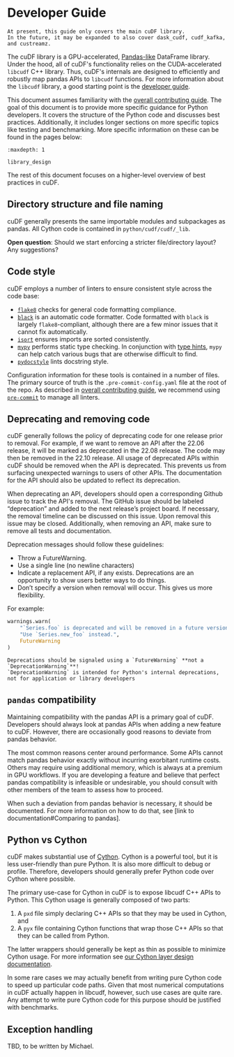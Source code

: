 # Developer Guide

```{note}
At present, this guide only covers the main cuDF library.
In the future, it may be expanded to also cover dask_cudf, cudf_kafka, and custreamz.
```

The cuDF library is a GPU-accelerated, [Pandas-like](https://pandas.pydata.org/) DataFrame library.
Under the hood, all of cuDF's functionality relies on the CUDA-accelerated `libcudf` C++ library.
Thus, cuDF's internals are designed to efficiently and robustly map pandas APIs to `libcudf` functions.
For more information about the `libcudf` library, a good starting point is the
[developer guide](https://github.com/rapidsai/cudf/blob/main/cpp/docs/DEVELOPER_GUIDE.md).

This document assumes familiarity with the
[overall contributing guide](https://github.com/rapidsai/cudf/blob/main/CONTRIBUTING.md).
The goal of this document is to provide more specific guidance for Python developers.
It covers the structure of the Python code and discusses best practices.
Additionally, it includes longer sections on more specific topics like testing and benchmarking.
More specific information on these can be found in the pages below:

```{toctree}
:maxdepth: 1

library_design
```

The rest of this document focuses on a higher-level overview of best practices in cuDF.

## Directory structure and file naming

cuDF generally presents the same importable modules and subpackages as pandas.
All Cython code is contained in `python/cudf/cudf/_lib`.

**Open question**: Should we start enforcing a stricter file/directory layout? Any suggestions?


## Code style

cuDF employs a number of linters to ensure consistent style across the code base:

- [`flake8`](https://github.com/pycqa/flake8) checks for general code formatting compliance. 
- [`black`](https://github.com/psf/black) is an automatic code formatter.
  Code formatted with `black` is largely `flake8`-compliant, although there are a few minor issues that it cannot fix automatically.
- [`isort`](https://pycqa.github.io/isort/) ensures imports are sorted consistently.
- [`mypy`](http://mypy-lang.org/) performs static type checking.
  In conjunction with [type hints](https://docs.python.org/3/library/typing.html),
  `mypy` can help catch various bugs that are otherwise difficult to find.
- [`pydocstyle`](https://github.com/PyCQA/pydocstyle/) lints docstring style.

Configuration information for these tools is contained in a number of files.
The primary source of truth is the `.pre-commit-config.yaml` file at the root of the repo.
As described in 
[overall contributing guide](https://github.com/rapidsai/cudf/blob/main/CONTRIBUTING.md),
we recommend using [`pre-commit`](https://pre-commit.com/) to manage all linters.

## Deprecating and removing code

cuDF generally follows the policy of deprecating code for one release prior to removal.
For example, if we want to remove an API after the 22.06 release, it will be marked as deprecated in the 22.08 release.
The code may then be removed in the 22.10 release.
All usage of deprecated APIs within cuDF should be removed when the API is deprecated.
This prevents us from surfacing unexpected warnings to users of other APIs.
The documentation for the API should also be updated to reflect its deprecation.

When deprecating an API, developers should open a corresponding Github issue to track the API's removal.
The GitHub issue should be labeled “deprecation” and added to the next release’s project board.
If necessary, the removal timeline can be discussed on this issue.
Upon removal this issue may be closed.
Additionally, when removing an API, make sure to remove all tests and documentation.

Deprecation messages should follow these guidelines:
- Throw a FutureWarning.
- Use a single line (no newline characters)
- Indicate a replacement API, if any exists.
  Deprecations are an opportunity to show users better ways to do things.
- Don’t specify a version when removal will occur.
  This gives us more flexibility.

For example:
```python
warnings.warn(
    "`Series.foo` is deprecated and will be removed in a future version of cudf. "
    "Use `Series.new_foo` instead.",
    FutureWarning
)
```

```{warning}
Deprecations should be signaled using a `FutureWarning` **not a `DeprecationWarning`**!
`DeprecationWarning` is intended for Python's internal deprecations, not for application or library developers
```

## `pandas` compatibility

Maintaining compatibility with the pandas API is a primary goal of cuDF.
Developers should always look at pandas APIs when adding a new feature to cuDF.
However, there are occasionally good reasons to deviate from pandas behavior.

The most common reasons center around performance.
Some APIs cannot match pandas behavior exactly without incurring exorbitant runtime costs.
Others may require using additional memory, which is always at a premium in GPU workflows.
If you are developing a feature and believe that perfect pandas compatibility is infeasible or undesirable,
you should consult with other members of the team to assess how to proceed.

When such a deviation from pandas behavior is necessary, it should be documented.
For more information on how to do that, see [link to documentation#Comparing to pandas].

## Python vs Cython

cuDF makes substantial use of [Cython](https://cython.org/).
Cython is a powerful tool, but it is less user-friendly than pure Python.
It is also more difficult to debug or profile.
Therefore, developers should generally prefer Python code over Cython where possible.

The primary use-case for Cython in cuDF is to expose libcudf C++ APIs to Python.
This Cython usage is generally composed of two parts:
1. A `pxd` file simply declaring C++ APIs so that they may be used in Cython, and
2. A `pyx` file containing Cython functions that wrap those C++ APIs so that they can be called from Python.

The latter wrappers should generally be kept as thin as possible to minimize Cython usage.
For more information see [our Cython layer design documentation](cythonlayer).

In some rare cases we may actually benefit from writing pure Cython code to speed up particular code paths.
Given that most numerical computations in cuDF actually happen in libcudf, however,
such use cases are quite rare.
Any attempt to write pure Cython code for this purpose should be justified with benchmarks.

## Exception handling

TBD, to be written by Michael.
